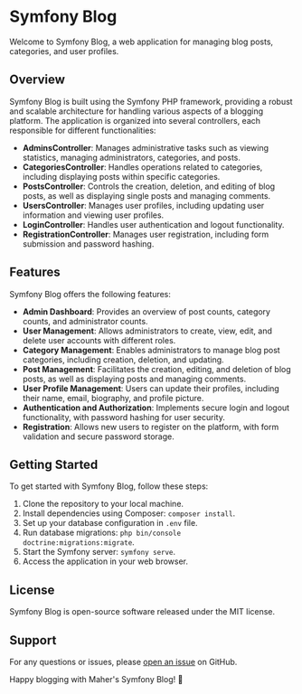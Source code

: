 # Symfony Blog

Welcome to Symfony Blog, a web application for managing blog posts, categories, and user profiles.

## Overview

Symfony Blog is built using the Symfony PHP framework, providing a robust and scalable architecture for handling various aspects of a blogging platform. The application is organized into several controllers, each responsible for different functionalities:

- **AdminsController**: Manages administrative tasks such as viewing statistics, managing administrators, categories, and posts.
- **CategoriesController**: Handles operations related to categories, including displaying posts within specific categories.
- **PostsController**: Controls the creation, deletion, and editing of blog posts, as well as displaying single posts and managing comments.
- **UsersController**: Manages user profiles, including updating user information and viewing user profiles.
- **LoginController**: Handles user authentication and logout functionality.
- **RegistrationController**: Manages user registration, including form submission and password hashing.

## Features

Symfony Blog offers the following features:

- **Admin Dashboard**: Provides an overview of post counts, category counts, and administrator counts.
- **User Management**: Allows administrators to create, view, edit, and delete user accounts with different roles.
- **Category Management**: Enables administrators to manage blog post categories, including creation, deletion, and updating.
- **Post Management**: Facilitates the creation, editing, and deletion of blog posts, as well as displaying posts and managing comments.
- **User Profile Management**: Users can update their profiles, including their name, email, biography, and profile picture.
- **Authentication and Authorization**: Implements secure login and logout functionality, with password hashing for user security.
- **Registration**: Allows new users to register on the platform, with form validation and secure password storage.

## Getting Started

To get started with Symfony Blog, follow these steps:

1. Clone the repository to your local machine.
2. Install dependencies using Composer: `composer install`.
3. Set up your database configuration in `.env` file.
4. Run database migrations: `php bin/console doctrine:migrations:migrate`.
5. Start the Symfony server: `symfony serve`.
6. Access the application in your web browser.

## License

Symfony Blog is open-source software released under the MIT license.

## Support

For any questions or issues, please [open an issue](https://github.com/yourusername/symfony_blog/issues) on GitHub.

Happy blogging with Maher's Symfony Blog! 🚀
